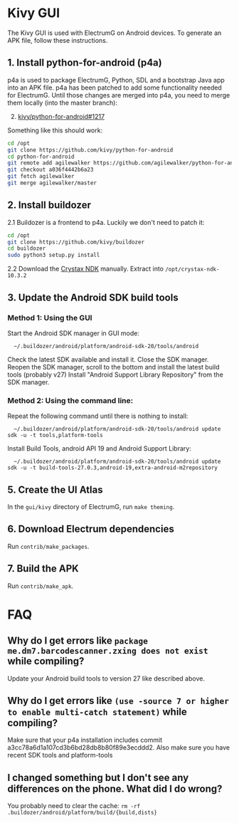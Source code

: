# Kivy GUI

The Kivy GUI is used with ElectrumG on Android devices. To generate an APK file, follow these instructions.

## 1. Install python-for-android (p4a)
p4a is used to package ElectrumG, Python, SDL and a bootstrap Java app into an APK file.
p4a has been patched to add some functionality needed for ElectrumG. Until those changes are
merged into p4a, you need to merge them locally (into the master branch):

2. [kivy/python-for-android#1217](https://github.com/kivy/python-for-android/pull/1217)

Something like this should work:

```sh
cd /opt
git clone https://github.com/kivy/python-for-android
cd python-for-android
git remote add agilewalker https://github.com/agilewalker/python-for-android
git checkout a036f4442b6a23
git fetch agilewalker
git merge agilewalker/master
```

## 2. Install buildozer
2.1 Buildozer is a frontend to p4a. Luckily we don't need to patch it:

```sh
cd /opt
git clone https://github.com/kivy/buildozer
cd buildozer
sudo python3 setup.py install
```

2.2 Download the [Crystax NDK](https://www.crystax.net/en/download) manually.
Extract into `/opt/crystax-ndk-10.3.2`

## 3. Update the Android SDK build tools

### Method 1: Using the GUI

  Start the Android SDK manager in GUI mode:

      ~/.buildozer/android/platform/android-sdk-20/tools/android

  Check the latest SDK available and install it.
  Close the SDK manager.
  Reopen the SDK manager, scroll to the bottom and install the latest build tools (probably v27)
  Install "Android Support Library Repository" from the SDK manager.

### Method 2: Using the command line:

  Repeat the following command until there is nothing to install:

      ~/.buildozer/android/platform/android-sdk-20/tools/android update sdk -u -t tools,platform-tools

  Install Build Tools, android API 19 and Android Support Library:

      ~/.buildozer/android/platform/android-sdk-20/tools/android update sdk -u -t build-tools-27.0.3,android-19,extra-android-m2repository



## 5. Create the UI Atlas
In the `gui/kivy` directory of ElectrumG, run `make theming`.

## 6. Download Electrum dependencies
Run `contrib/make_packages`.

## 7. Build the APK
Run `contrib/make_apk`.

# FAQ
## Why do I get errors like `package me.dm7.barcodescanner.zxing does not exist` while compiling?
Update your Android build tools to version 27 like described above.

## Why do I get errors like  `(use -source 7 or higher to enable multi-catch statement)` while compiling?
Make sure that your p4a installation includes commit a3cc78a6d1a107cd3b6bd28db8b80f89e3ecddd2.
Also make sure you have recent SDK tools and platform-tools

## I changed something but I don't see any differences on the phone. What did I do wrong?
You probably need to clear the cache: `rm -rf .buildozer/android/platform/build/{build,dists}`
